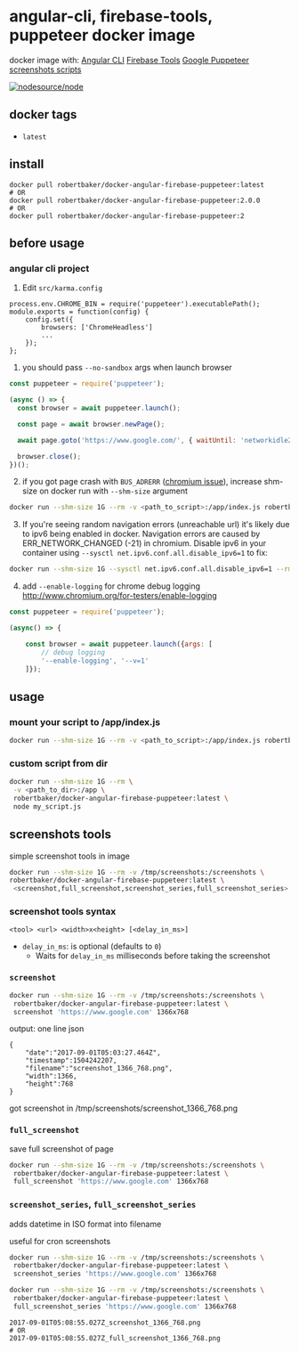 # angular-cli, firebase-tools, puppeteer docker image

docker image with:
[Angular CLI](https://github.com/angular/cli)
[Firebase Tools](https://github.com/firebase/firebase-tools)
[Google Puppeteer](https://github.com/GoogleChrome/puppeteer)
[screenshots scripts](#screenshots-tools)

[![nodesource/node](http://dockeri.co/image/robertbaker/docker-angular-firebase-puppeteer)](https://hub.docker.com/r/robertbaker/docker-angular-firebase-puppeteer/)

## docker tags

- `latest`

## install

```
docker pull robertbaker/docker-angular-firebase-puppeteer:latest
# OR
docker pull robertbaker/docker-angular-firebase-puppeteer:2.0.0
# OR
docker pull robertbaker/docker-angular-firebase-puppeteer:2
```

## before usage

### angular cli project

1.  Edit `src/karma.config`

```
process.env.CHROME_BIN = require('puppeteer').executablePath();
module.exports = function(config) {
    config.set({
        browsers: ['ChromeHeadless']
        ...
    });
};
```

1.  you should pass `--no-sandbox` args when launch browser

```js
const puppeteer = require('puppeteer');

(async () => {
  const browser = await puppeteer.launch();

  const page = await browser.newPage();

  await page.goto('https://www.google.com/', { waitUntil: 'networkidle2' });

  browser.close();
})();
```

2.  if you got page crash with `BUS_ADRERR` ([chromium issue](https://bugs.chromium.org/p/chromium/issues/detail?id=571394)), increase shm-size on docker run with `--shm-size` argument

```bash
docker run --shm-size 1G --rm -v <path_to_script>:/app/index.js robertbaker/docker-angular-firebase-puppeteer:latest
```

3.  If you're seeing random navigation errors (unreachable url) it's likely due to ipv6 being enabled in docker. Navigation errors are caused by ERR_NETWORK_CHANGED (-21) in chromium. Disable ipv6 in your container using `--sysctl net.ipv6.conf.all.disable_ipv6=1` to fix:

```bash
docker run --shm-size 1G --sysctl net.ipv6.conf.all.disable_ipv6=1 --rm -v <path_to_script>:/app/index.js robertbaker/docker-angular-firebase-puppeteer:latest
```

4.  add `--enable-logging` for chrome debug logging http://www.chromium.org/for-testers/enable-logging

```js
const puppeteer = require('puppeteer');

(async() => {

    const browser = await puppeteer.launch({args: [
        // debug logging
        '--enable-logging', '--v=1'
    ]});
```

## usage

### mount your script to /app/index.js

```bash
docker run --shm-size 1G --rm -v <path_to_script>:/app/index.js robertbaker/docker-angular-firebase-puppeteer:latest
```

### custom script from dir

```bash
docker run --shm-size 1G --rm \
 -v <path_to_dir>:/app \
 robertbaker/docker-angular-firebase-puppeteer:latest \
 node my_script.js
```

## screenshots tools

simple screenshot tools in image

```bash
docker run --shm-size 1G --rm -v /tmp/screenshots:/screenshots \
robertbaker/docker-angular-firebase-puppeteer:latest \
 <screenshot,full_screenshot,screenshot_series,full_screenshot_series> 'https://www.google.com' 1366x768
```

### screenshot tools syntax

`<tool> <url> <width>x<height> [<delay_in_ms>]`

- `delay_in_ms`: is optional (defaults to `0`)
  - Waits for `delay_in_ms` milliseconds before taking the screenshot

### `screenshot`

```bash
docker run --shm-size 1G --rm -v /tmp/screenshots:/screenshots \
 robertbaker/docker-angular-firebase-puppeteer:latest \
 screenshot 'https://www.google.com' 1366x768
```

output: one line json

```
{
    "date":"2017-09-01T05:03:27.464Z",
    "timestamp":1504242207,
    "filename":"screenshot_1366_768.png",
    "width":1366,
    "height":768
}
```

got screenshot in /tmp/screenshots/screenshot_1366_768.png

### `full_screenshot`

save full screenshot of page

```bash
docker run --shm-size 1G --rm -v /tmp/screenshots:/screenshots \
 robertbaker/docker-angular-firebase-puppeteer:latest \
 full_screenshot 'https://www.google.com' 1366x768
```

### `screenshot_series`, `full_screenshot_series`

adds datetime in ISO format into filename

useful for cron screenshots

```bash
docker run --shm-size 1G --rm -v /tmp/screenshots:/screenshots \
 robertbaker/docker-angular-firebase-puppeteer:latest \
 screenshot_series 'https://www.google.com' 1366x768
```

```bash
docker run --shm-size 1G --rm -v /tmp/screenshots:/screenshots \
 robertbaker/docker-angular-firebase-puppeteer:latest \
 full_screenshot_series 'https://www.google.com' 1366x768
```

```
2017-09-01T05:08:55.027Z_screenshot_1366_768.png
# OR
2017-09-01T05:08:55.027Z_full_screenshot_1366_768.png
```

